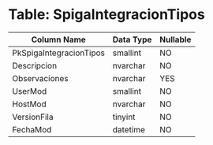 # Table: SpigaIntegracionTipos

| Column Name | Data Type | Nullable |
|-------------|-----------|----------|
| PkSpigaIntegracionTipos | smallint | NO |
| Descripcion | nvarchar | NO |
| Observaciones | nvarchar | YES |
| UserMod | smallint | NO |
| HostMod | nvarchar | NO |
| VersionFila | tinyint | NO |
| FechaMod | datetime | NO |
